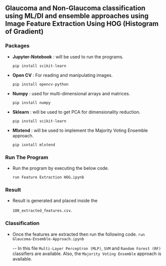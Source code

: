 ## Glaucoma and Non-Glaucoma classification using ML/Dl and ensemble approaches using Image Feature Extraction Using HOG (Histogram of Gradient)

### Packages
-   **Jupyter-Notebook** : will be used to run the programs.

    `pip install scikit-learn`

-   **Open CV** : For reading and manipulating images.

      ```pip install opencv-python```

-   **Numpy** : used for multi-dimensional arrays and matrices.

    `pip install numpy`

-   **Sklearn** : will be used to get PCA for dimensionality reduction.

    `pip install scikit-learn`

-   **Mlxtend** : will be used to implement the Majority Voting Ensemble approach. 
     
     `pip isntall mlxtend`
    
### Run The Program
- Run the program by executing the below code.


	`run Feature Extraction HOG.ipynb`

### Result
- Result is generated and placed inside the 

	`100_extracted_features.csv`.

### Classification
- Once the features are extracted then run the following code.
	`run Glaucoma-Ensemble-Approach.ipynb` 
	
	-- In this file `Multi-Layer Perceptron (MLP)`, `SVM` and `Random Forest (RF)` classifiers are available. Also, the `Majority Voting Ensemble` approach is available. 
